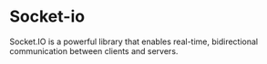 # Socket-io
Socket.IO is a powerful library that enables real-time, bidirectional communication between clients and servers.
